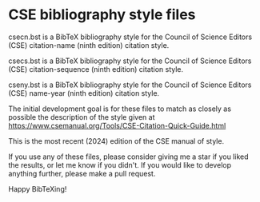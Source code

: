 # CSE bibliography style files

csecn.bst is a BibTeX bibliography style for the Council of Science Editors (CSE) citation-name (ninth edition) citation style.

csecs.bst is a BibTeX bibliography style for the Council of Science Editors (CSE) citation-sequence (ninth edition) citation style.

cseny.bst is a BibTeX bibliography style for the Council of Science Editors (CSE) name-year (ninth edition) citation style.

The initial development goal is for these files to match as closely as possible the description of the style given at
https://www.csemanual.org/Tools/CSE-Citation-Quick-Guide.html

This is the most recent (2024) edition of the CSE manual of style.

If you use any of these files, please consider giving me a star if you liked the results, or let me know if you didn't. If you would like to develop anything further, please make a pull request.

Happy BibTeXing!
